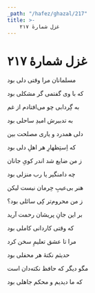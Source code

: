 ```yaml
---
_path: "/hafez/ghazal/217"
title: >-
    غزل شمارهٔ ۲۱۷
---
```

# غزل شمارهٔ ۲۱۷

<div class="b" id="bn1"><div class="m1"><p>مسلمانان مرا وقتی دلی بود</p></div>
<div class="m2"><p>که با وی گفتمی گر مشکلی بود</p></div></div>
<div class="b" id="bn2"><div class="m1"><p>به گِردابی چو می‌افتادم از غم</p></div>
<div class="m2"><p>به تدبیرش امیدِ ساحلی بود</p></div></div>
<div class="b" id="bn3"><div class="m1"><p>دلی همدرد و یاری مصلحت بین</p></div>
<div class="m2"><p>که اِستِظهارِ هر اهلِ دلی بود</p></div></div>
<div class="b" id="bn4"><div class="m1"><p>ز من ضایع شد اندر کویِ جانان</p></div>
<div class="m2"><p>چه دامنگیر یا رب منزلی بود</p></div></div>
<div class="b" id="bn5"><div class="m1"><p>هنر بی‌عیبِ حِرمان نیست لیکن</p></div>
<div class="m2"><p>ز من محروم‌تر کِی سائلی بود؟</p></div></div>
<div class="b" id="bn6"><div class="m1"><p>بر این جانِ پریشان رحمت آرید</p></div>
<div class="m2"><p>که وقتی کاردانی کاملی بود</p></div></div>
<div class="b" id="bn7"><div class="m1"><p>مرا تا عشق تعلیمِ سخن کرد</p></div>
<div class="m2"><p>حدیثم نکتهٔ هر محفلی بود</p></div></div>
<div class="b" id="bn8"><div class="m1"><p>مگو دیگر که حافظ نکته‌دان است</p></div>
<div class="m2"><p>که ما دیدیم و محکم جاهلی بود</p></div></div>
